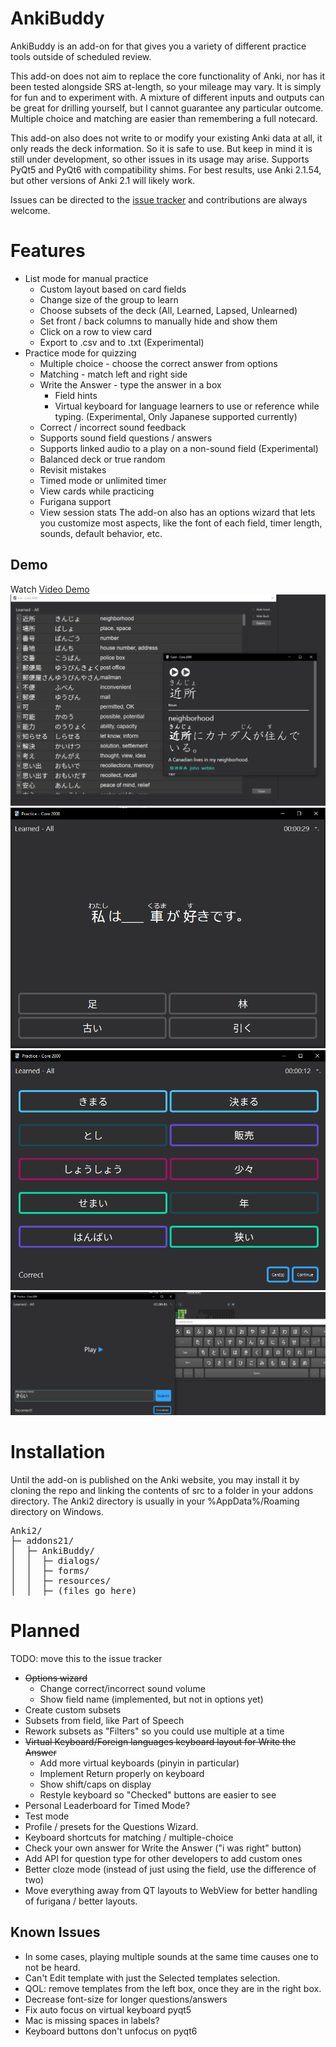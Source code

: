 # AnkiBuddy
AnkiBuddy is an add-on for that gives you a variety of different practice tools outside of scheduled review. 

This add-on does not aim to replace the core functionality of Anki, nor has it been tested alongside SRS at-length, so your mileage may vary. It is simply for fun and to experiment with. A mixture of different inputs and outputs can be great for drilling yourself, but I cannot guarantee any particular outcome. Multiple choice and matching are easier than remembering a full notecard. 

This add-on also does not write to or modify your existing Anki data at all, it only reads the deck information. So it is safe to use. But keep in mind it is still under development, so other issues in its usage may arise.  Supports PyQt5 and PyQt6 with compatibility shims. For best results, use Anki 2.1.54, but other versions of Anki 2.1 will likely work. 

Issues can be directed to the [issue tracker](https://github.com/axelmoreen/AnkiBuddy/issues) and contributions are always welcome.
# Features
* List mode for manual practice
    * Custom layout based on card fields
    * Change size of the group to learn  
    * Choose subsets of the deck (All, Learned, Lapsed, Unlearned)
    * Set front / back columns to manually hide and show them
    * Click on a row to view card
    * Export to .csv and to .txt (Experimental)
* Practice mode for quizzing
    * Multiple choice - choose the correct answer from options
    * Matching - match left and right side
    * Write the Answer - type the answer in a box
        * Field hints 
        * Virtual keyboard for language learners to use or reference while typing. (Experimental, Only Japanese supported currently)
    * Correct / incorrect sound feedback
    * Supports sound field questions / answers
    * Supports linked audio to a play on a non-sound field (Experimental) 
    * Balanced deck or true random
    * Revisit mistakes
    * Timed mode or unlimited timer
    * View cards while practicing
    * Furigana support
    * View session stats
The add-on also has an options wizard that lets you customize most aspects, like the font of each field, timer length, sounds, default behavior, etc.

## Demo
Watch [Video Demo](https://www.youtube.com/watch?v=cCn8Hh09s0c)
![List View](/screenshots/list_view.png?raw=true "List View")
![Multiple Choice](/screenshots/multiple_choice2.png?raw=true "Multiple Choice")
![Matching](/screenshots/matching.png?raw=true "Matching")
![Write the Answer](/screenshots/write%20the%20answer.png?raw=true "Write the Answer")

# Installation

Until the add-on is published on the Anki website, you may install it by cloning the repo and linking the contents of src to a folder in your addons directory. The Anki2 directory is usually in your %AppData%/Roaming directory on Windows.
<pre>
Anki2/
├─ addons21/
│  ├─ AnkiBuddy/
│  │  ├─ dialogs/
│  │  ├─ forms/
│  │  ├─ resources/
│  │  ├─ (files go here)
</pre>


# Planned 
TODO: move this to the issue tracker
* ~~Options wizard~~
    * Change correct/incorrect sound volume
    * Show field name (implemented, but not in options yet)
* Create custom subsets
* Subsets from field, like Part of Speech
* Rework subsets as "Filters" so you could use multiple at a time
* ~~Virtual Keyboard/Foreign languages keyboard layout for Write the Answer~~
    * Add more virtual keyboards (pinyin in particular)
    * Implement Return properly on keyboard
    * Show shift/caps on display
    * Restyle keyboard so "Checked" buttons are easier to see
* Personal Leaderboard for Timed Mode?
* Test mode
* Profile / presets for the Questions Wizard. 
* Keyboard shortcuts for matching / multiple-choice
* Check your own answer for Write the Answer ("i was right" button)
* Add API for question type for other developers to add custom ones
* Better cloze mode (instead of just using the field, use the difference of two)
* Move everything away from QT layouts to WebView for better handling of furigana / better layouts.

## Known Issues
* In some cases, playing multiple sounds at the same time causes one to not be heard.
* Can't Edit template with just the Selected templates selection.
* QOL: remove templates from the left box, once they are in the right box.
* Decrease font-size for longer questions/answers
* Fix auto focus on virtual keyboard pyqt5
* Mac is missing spaces in labels?
* Keyboard buttons don't unfocus on pyqt6
